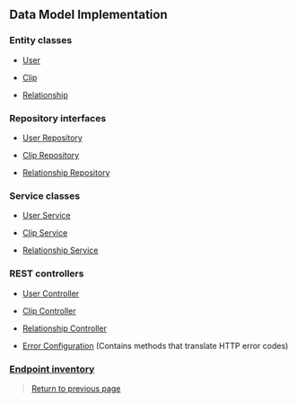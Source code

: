 ## Data Model Implementation

### Entity classes

* [User](https://github.com/tunefull/tunefull-service/blob/master/src/main/java/edu/cnm/deepdive/tunefull/model/entity/User.java)

* [Clip](https://github.com/tunefull/tunefull-service/blob/master/src/main/java/edu/cnm/deepdive/tunefull/model/entity/Clip.java)

* [Relationship](https://github.com/tunefull/tunefull-service/blob/master/src/main/java/edu/cnm/deepdive/tunefull/model/entity/Relationship.java)

### Repository interfaces

* [User Repository](https://github.com/tunefull/tunefull-service/blob/master/src/main/java/edu/cnm/deepdive/tunefull/model/dao/UserRepository.java)

* [Clip Repository](https://github.com/tunefull/tunefull-service/blob/master/src/main/java/edu/cnm/deepdive/tunefull/model/dao/ClipRepository.java)

* [Relationship Repository](https://github.com/tunefull/tunefull-service/blob/master/src/main/java/edu/cnm/deepdive/tunefull/model/dao/RelationshipRepository.java)


### Service classes

* [User Service](https://github.com/tunefull/tunefull-service/blob/master/src/main/java/edu/cnm/deepdive/tunefull/service/UserService.java)

* [Clip Service](https://github.com/tunefull/tunefull-service/blob/master/src/main/java/edu/cnm/deepdive/tunefull/service/ClipService.java)

* [Relationship Service](https://github.com/tunefull/tunefull-service/blob/master/src/main/java/edu/cnm/deepdive/tunefull/service/RelationshipService.java)


### REST controllers
                                         
* [User Controller](https://github.com/tunefull/tunefull-service/blob/master/src/main/java/edu/cnm/deepdive/tunefull/controller/UserController.java)

* [Clip Controller](https://github.com/tunefull/tunefull-service/blob/master/src/main/java/edu/cnm/deepdive/tunefull/controller/ClipController.java)

* [Relationship Controller](https://github.com/tunefull/tunefull-service/blob/master/src/main/java/edu/cnm/deepdive/tunefull/controller/RelationshipController.java)

* [Error Configuration](https://github.com/tunefull/tunefull-service/blob/master/src/main/java/edu/cnm/deepdive/tunefull/configuration/ErrorConfiguration.java) (Contains methods that translate HTTP error codes)

### [Endpoint inventory](endpoints.md)

> [Return to previous page](server-design-implementation.md)